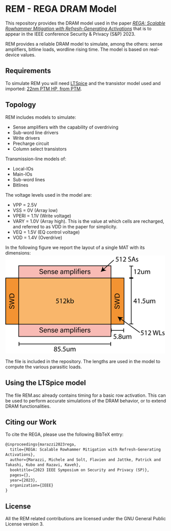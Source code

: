 # REM - REGA DRAM Model

This repository provides the DRAM model used in the paper _[REGA: Scalable Rowhammer Mitigation with
Refresh-Generating Activations](https://comsec.ethz.ch/wp-content/files/rega\_sp23.pdf)_ that is to appear in the IEEE conference Security & Privacy (S&P) 2023.

REM provides a reliable DRAM model to simulate, among the others: sense amplifiers, bitline loads, wordline rising time. The model is based on real-device values.
## Requirements

To simulate REM you will need [LTSpice](https://www.analog.com/en/design-center/design-tools-and-calculators/ltspice-simulator.html) and the transistor model used and imported: [22nm PTM HP, from PTM](https://ptm.asu.edu/modelcard/HP/22nm_HP.pm). 

## Topology
REM includes models to simulate:
- Sense amplifiers with the capability of overdriving
- Sub-word line drivers
- Write drivers
- Precharge circuit
- Column select transistors

Transmission-line models of:
- Local-IOs
- Main-IOs
- Sub-word lines 
- Bitlines

The voltage levels used in the model are:
- VPP = 2.5V
- VSS = 0V (Array low)
- VPERI = 1.1V (Write voltage)
- VARY = 1.0V (Array high). This is the value at which cells are recharged, and referred to as VDD in the paper for simplicity.
- VEQ = 1.5V (EQ control voltage)
- VOD = 1.4V (Overdrive)

In the following figure we report the layout of a single MAT with its dimensions:
<img src="layout.png" width="500"/>

The file is included in the repository. The lengths are used in the model to compute the various parasitic loads.

## Using the LTSpice model
The file REM.asc already contains timing for a basic row activation. This can be used to perform accurate simulations of the DRAM behavior, or to extend DRAM functionalities.
## Citing our Work

To cite the REGA, please use the following BibTeX entry:

```
@inproceedings{marazzi2023rega,
  title={REGA: Scalable Rowhammer Mitigation with Refresh-Generating Activations},
  author={Marazzi, Michele and Solt, Flavien and Jattke, Patrick and Takashi, Kubo and Razavi, Kaveh},
  booktitle={2023 IEEE Symposium on Security and Privacy (SP)},
  pages={},
  year={2023},
  organization={IEEE}
}
```

## License
All the REM related contributions are licensed under the GNU General Public License version 3.